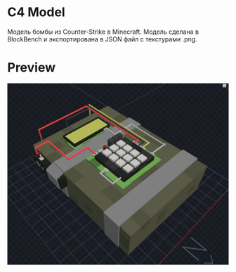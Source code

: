 # C4 Model
Модель бомбы из Counter-Strike в Minecraft. Модель сделана в BlockBench и экспортирована в JSON файл с текстурами .png.

# Preview
![IMG](https://raw.githubusercontent.com/dmitriykotik/C4Minecraft/main/IMG_20240410_094241_961.jpg)

